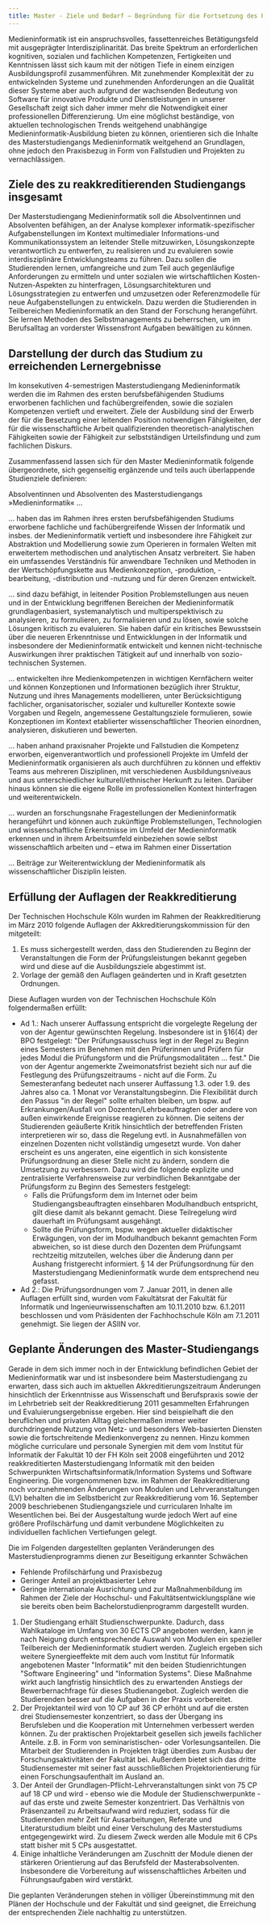 ```yaml
---
title: Master - Ziele und Bedarf – Begründung für die Fortsetzung des Programms
---
```


Medieninformatik ist ein anspruchsvolles, fassettenreiches Betätigungsfeld mit ausgeprägter Interdisziplinarität. Das breite Spektrum an erforderlichen kognitiven, sozialen und fachlichen Kompetenzen, Fertigkeiten und Kenntnissen lässt sich kaum mit der nötigen Tiefe in einem
einzigen Ausbildungsprofil zusammenführen. Mit zunehmender Komplexität der zu entwickelnden Systeme und zunehmenden Anforderungen an die Qualität dieser Systeme aber auch aufgrund der wachsenden Bedeutung von Software für innovative Produkte und Dienstleistungen in unserer Gesellschaft zeigt sich daher immer mehr die Notwendigkeit einer professionellen Differenzierung. Um eine möglichst beständige, von aktuellen technologischen Trends weitgehend unabhängige Medieninformatik-Ausbildung bieten zu können, orientieren sich die Inhalte des Masterstudiengangs Medieninformatik weitgehend an Grundlagen, ohne jedoch den Praxisbezug in Form von Fallstudien und Projekten zu
vernachlässigen.

## Ziele des zu reakkreditierenden Studiengangs insgesamt 
Der Masterstudiengang Medieninformatik soll die Absolventinnen und Absolventen befähigen, an der Analyse komplexer informatik-spezifischer Aufgabenstellungen im Kontext multimedialer Informations-und Kommunikationssystem an leitender Stelle mitzuwirken, Lösungskonzepte verantwortlich zu entwerfen, zu realisieren und zu evaluieren sowie interdisziplinäre Entwicklungsteams zu führen. Dazu sollen die Studierenden lernen, umfangreiche und zum Teil auch gegenläufige Anforderungen zu ermitteln und unter sozialen wie wirtschaftlichen Kosten-Nutzen-Aspekten zu hinterfragen, Lösungsarchitekturen und Lösungsstrategien zu entwerfen und umzusetzen oder Referenzmodelle für neue Aufgabenstellungen zu entwickeln. Dazu werden die Studierenden in Teilbereichen Medieninformatik an den Stand der Forschung herangeführt. Sie lernen Methoden des Selbstmanagements zu beherrschen, um im Berufsalltag an vorderster Wissensfront Aufgaben bewältigen zu können.  

## Darstellung der durch das Studium zu erreichenden Lernergebnisse 

Im konsekutiven 4-semestrigen Masterstudiengang Medieninformatik werden die im Rahmen des ersten berufsbefähigenden Studiums erworbenen fachlichen und fachübergreifenden, sowie die sozialen Kompetenzen vertieft und erweitert. Ziele der Ausbildung sind der Erwerb der für die Besetzung einer leitenden Position notwendigen Fähigkeiten, der für die wissenschaftliche Arbeit qualifizierenden theoretisch-analytischen Fähigkeiten sowie der Fähigkeit zur selbstständigen Urteilsfindung und zum fachlichen Diskurs. 

Zusammenfassend lassen sich für den Master Medieninformatik folgende übergeordnete, sich gegenseitig ergänzende und teils auch überlappende Studienziele definieren: 

Absolventinnen und Absolventen des Masterstudiengangs »Medieninformatik« … 

… haben das im Rahmen ihres ersten berufsbefähigenden Studiums erworbene fachliche und fachübergreifende Wissen der Informatik und insbes. der Medieninformatik vertieft und insbesondere ihre Fähigkeit zur Abstraktion und Modellierung sowie zum Operieren in formalen Welten mit erweitertem methodischen und analytischen Ansatz verbreitert. Sie haben ein umfassendes Verständnis für anwendbare Techniken und Methoden in der Wertschöpfungskette aus Medienkonzeption, -produktion, -bearbeitung, -distribution und -nutzung und für deren Grenzen entwickelt.

… sind dazu befähigt, in leitender Position Problemstellungen aus neuen und in der Entwicklung begriffenen Bereichen der Medieninformatik grundlagenbasiert, systemanalytisch und multiperspektivisch zu analysieren, zu formulieren, zu formalisieren und zu lösen, sowie solche Lösungen kritisch zu evaluieren. Sie haben dafür ein kritisches Bewusstsein über die neueren Erkenntnisse und Entwicklungen in der Informatik und insbesondere der Medieninformatik entwickelt und kennen nicht-technische Auswirkungen ihrer praktischen Tätigkeit auf und innerhalb von sozio-technischen Systemen. 

… entwickelten ihre Medienkompetenzen in wichtigen Kernfächern weiter und können Konzeptionen und Informationen bezüglich ihrer Struktur, Nutzung und ihres Managements modellieren, unter Berücksichtigung fachlicher, organisatorischer, sozialer und kultureller Kontexte sowie Vorgaben und Regeln, angemessene Gestaltungsziele formulieren, sowie Konzeptionen im Kontext etablierter wissenschaftlicher Theorien einordnen, analysieren, diskutieren und bewerten. 

… haben anhand praxisnaher Projekte und Fallstudien die Kompetenz erworben, eigenverantwortlich und professionell Projekte im Umfeld der Medieninformatik organisieren als auch durchführen zu können und effektiv Teams aus mehreren Disziplinen, mit verschiedenen Ausbildungsniveaus und aus unterschiedlicher kulturell/ethnischer Herkunft zu leiten. Darüber hinaus können sie die eigene Rolle im professionellen Kontext hinterfragen und weiterentwickeln. 

… wurden an forschungsnahe Fragestellungen der Medieninformatik herangeführt und können auch zukünftige Problemstellungen, Technologien und wissenschaftliche Erkenntnisse im Umfeld der Medieninformatik erkennen und in ihrem Arbeitsumfeld einbeziehen sowie selbst wissenschaftlich arbeiten und – etwa im Rahmen einer Dissertation 

… Beiträge zur Weiterentwicklung der Medieninformatik als wissenschaftlicher Disziplin leisten.

## Erfüllung der Auflagen der Reakkreditierung

Der Technischen Hochschule Köln wurden im Rahmen der Reakkreditierung im März 2010 folgende Auflagen der Akkreditierungskommission für den mitgeteilt:
1. Es muss sichergestellt werden, dass den Studierenden zu Beginn der Veranstaltungen die Form der Prüfungsleistungen bekannt gegeben wird und diese auf die Ausbildungsziele abgestimmt ist.
2. Vorlage der gemäß den Auflagen geänderten und in Kraft gesetzten Ordnungen.

Diese Auflagen wurden von der Technischen Hochschule Köln folgendermaßen erfüllt:

- Ad 1.: Nach unserer Auffassung entspricht die vorgelegte Regelung der von der Agentur gewünschten Regelung. Insbesondere ist in §16(4) der BPO festgelegt: "Der Prüfungsausschuss legt in der Regel zu Beginn eines Semesters im Benehmen mit den Prüferinnen und Prüfern für jedes Modul die Prüfungsform und die Prüfungsmodalitäten ... fest." Die von der Agentur angemerkte Zweimonatsfrist bezieht sich nur auf die Festlegung des Prüfungszeitraums - nicht auf die Form. Zu Semesteranfang bedeutet nach unserer Auffassung 1.3. oder 1.9. des Jahres also ca. 1 Monat vor Veranstaltungsbeginn. Die Flexibilität durch den Passus "in der Regel" sollte erhalten bleiben, um bspw. auf Erkrankungen/Ausfall von Dozenten/Lehrbeauftragten oder andere von außen einwirkende Ereignisse reagieren zu können. Die seitens der Studierenden geäußerte Kritik hinsichtlich der betreffenden Fristen interpretieren wir so, dass die Regelung evtl. in Ausnahmefällen von einzelnen Dozenten nicht vollständig umgesetzt wurde. Von daher erscheint es uns angeraten, eine eigentlich in sich konsistente Prüfungsordnung an dieser Stelle nicht zu ändern, sondern die Umsetzung zu verbessern. Dazu wird die folgende explizite und zentralisierte Verfahrensweise zur verbindlichen Bekanntgabe der Prüfungsform zu Beginn des Semesters festgelegt:
  - Falls die Prüfungsform dem im Internet oder beim Studiengangsbeauftragten einsehbaren Modulhandbuch entspricht, gilt diese damit als bekannt gemacht. Diese Teilregelung wird dauerhaft im Prüfungsamt ausgehängt.
  - Sollte die Prüfungsform, bspw. wegen aktueller didaktischer Erwägungen, von der im Modulhandbuch bekannt gemachten Form abweichen, so ist diese durch den Dozenten dem Prüfungsamt rechtzeitig mitzuteilen, welches über die Änderung dann per Aushang fristgerecht informiert. § 14 der Prüfungsordnung für den Masterstudiengang Medieninformatik wurde dem entsprechend neu gefasst.
- Ad 2.: Die Prüfungsordnungen vom 7. Januar 2011, in denen alle Auflagen erfüllt sind, wurden vom Fakultätsrat der Fakultät für Informatik und Ingenieurwissenschaften am 10.11.2010 bzw. 6.1.2011 beschlossen und vom Präsidenten der Fachhochschule Köln am 7.1.2011 genehmigt. Sie liegen der ASIIN vor.

## Geplante Änderungen des Master-Studiengangs

Gerade in dem sich immer noch in der Entwicklung befindlichen Gebiet der Medieninformatik war und ist insbesondere beim Masterstudiengang zu erwarten, dass sich auch im aktuellen Akkreditierungszeitraum Änderungen hinsichtlich der Erkenntnisse aus Wissenschaft und
Berufspraxis sowie der im Lehrbetrieb seit der Reakkreditierung 2011 gesammelten Erfahrungen und Evaluierungsergebnisse ergeben. Hier sind  beispielhaft die den beruflichen und privaten Alltag gleichermaßen immer weiter durchdringende Nutzung von Netz- und besonders Web-basierten Diensten sowie die fortschreitende Medienkonvergenz zu nennen. Hinzu kommen mögliche curriculare und personale Synergien mit dem vom Institut für Informatik der Fakultät 10 der FH Köln seit 2008 eingeführten und 2012 reakkreditierten Masterstudiengang Informatik mit den beiden Schwerpunkten Wirtschaftsinformatik/Information Systems und Software Engineering.
Die vorgenommenen bzw. im Rahmen der Reakkreditierung noch vorzunehmenden Änderungen von Modulen und Lehrveranstaltungen (LV) behalten die im Selbstbericht zur Reakkreditierung vom 16. September 2009 beschriebenen Studiengangsziele und curricularen Inhalte im Wesentlichen bei. Bei der Ausgestaltung wurde jedoch Wert auf eine größere Profilschärfung und damit verbundene Möglichkeiten zu individuellen fachlichen Vertiefungen gelegt. 

Die im Folgenden dargestellten geplanten Veränderungen des Masterstudienprogramms dienen zur Beseitigung erkannter Schwächen 
- Fehlende Profilschärfung und Praxisbezug
- Geringer Anteil an projektbasierter Lehre
- Geringe internationale Ausrichtung
und zur Maßnahmenbildung im Rahmen der Ziele der Hochschul- und Fakultätsentwicklungspläne wie sie bereits oben beim Bachelorstudienprogramm dargestellt wurden.

1. Der Studiengang erhält Studienschwerpunkte. Dadurch, dass Wahlkataloge im Umfang von 30 ECTS CP angeboten werden, kann je nach Neigung durch entsprechende Auswahl von Modulen ein spezieller Teilbereich der Medieninformatik studiert werden. Zugleich ergeben sich weitere Synergieeffekte mit dem auch vom Institut für Informatik angebotenen Master "Informatik" mit den beiden Studienrichtungen "Software Engineering" und "Information Systems". Diese Maßnahme wirkt auch langfristig hinsichtlich des zu erwartenden Anstiegs der Bewerbernachfrage für dieses Studienangebot. Zugleich werden die Studierenden besser auf die Aufgaben in der Praxis vorbereitet.
2. Der Projektanteil wird von 10 CP auf 36 CP erhöht und auf die ersten drei Studiensemester konzentriert, so dass der Übergang ins Berufsleben und die Kooperation mit Unternehmen verbessert werden können. Zu der praktischen Projektarbeit gesellen sich jeweils fachlicher Anteile. z.B. in Form von seminaristischen- oder Vorlesungsanteilen. Die Mitarbeit der Studierenden in Projekten trägt überdies zum Ausbau der Forschungsaktivitäten der Fakultät bei. Außerdem bietet sich das dritte Studiensemester mit seiner fast ausschließlichen Projektorientierung für einen Forschungsaufenthalt im Ausland an.
3. Der Anteil der Grundlagen-Pflicht-Lehrveranstaltungen sinkt von 75 CP auf 18 CP und wird - ebenso wie die Module der Studienschwerpunkte - auf das erste und zweite Semester konzentriert. Das Verhältnis von Präsenzanteil zu Arbeitsaufwand wird reduziert, sodass für die Studierenden mehr Zeit für Ausarbeitungen, Referate und Literaturstudium bleibt und einer Verschulung des Masterstudiums entgegengewirkt wird. Zu diesem Zweck werden alle Module mit 6 CPs statt bisher mit 5 CPs ausgestattet.
4. Einige inhaltliche Veränderungen am Zuschnitt der Module dienen der stärkeren Orientierung auf das Berufsfeld der Masterabsolventen. Insbesondere die Vorbereitung auf wissenschaftliches Arbeiten und Führungsaufgaben wird verstärkt.

Die geplanten Veränderungen stehen in völliger Übereinstimmung mit den Plänen der Hochschule und der Fakultät und sind geeignet, die Erreichung der entsprechenden Ziele nachhaltig zu unterstützen.

